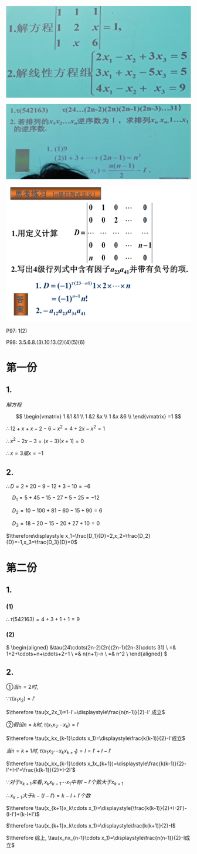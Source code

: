 ![](2020-11-04-10-13-56.png)

![](2020-11-04-10-13-21.png)

![](2020-11-04-10-12-10.png)

P97: 1(2)

P98: 3.5.6.8.(3).10.13.(2)(4)(5)(6)

# 第一份

## 1.

$解方程$

$$
\begin{vmatrix}
1 &1 &1 \\
1 &2 &x \\
1 &x &6 \\
\end{vmatrix}
=1
$$

$\therefore 12+x+x-2-6-x^2=4+2x-x^2=1$

$\therefore x^2-2x-3=(x-3)(x+1)=0$

$\therefore x=3或x=-1$

## 2.

$\therefore D=2+20-9-12+3-10=-6$

$\quad D_1=5+45-15-27+5-25=-12$

$\quad D_2=10-100+81-60-15+90=6$

$\quad D_3=18-20-15-20+27+10=0$

$\therefore\displaystyle x_1=\frac{D_1}{D}=2,x_2=\frac{D_2}{D}=-1,x_3=\frac{D_3}{D}=0$


# 第二份

## 1.

### (1)

$\therefore \tau(542163)=4+3+1+1=9$

### (2)

$
\begin{aligned}
&\tau(24\cdots(2n-2)(2n)(2n-1)(2n-3)\cdots 31) \\
=& 1+2+\cdots+n+\cdots+2+1 \\
=& n(n+1)-n \\
=& n^2 \\
\end{aligned}
$

## 2.

$①当n=2时,$

$\because \tau(x_1x_2)=I'$

$\therefore \tau(x_2x_1)=1-I'=\displaystyle\frac{n(n-1)}{2}-I' 成立$

$②假设n=k时, \tau(x_1x_2\cdots x_k)=I'$

$\therefore \tau(x_kx_{k-1}\cdots x_1)=\displaystyle\frac{k(k-1)}{2}-I'成立$

$当n=k+1时, \tau(x_1x_2\cdots x_kx_{k+1})=I=I'+I-I'$

$\therefore \tau(x_kx_{k-1}\cdots x_1x_{k+1})=\displaystyle\frac{k(k-1)}{2}-I'+I-I'=\frac{k(k-1)}{2}+I-2I'$

$\because 对于x_{k+1}来看, x_kx_{k-1}\cdots x_1中有I-I'个数大于x_{k+1}$

$\therefore x_{k+1}大于k-(I-I')=k-I+I'个数$

$\therefore \tau(x_{k+1}x_k\cdots x_1)=\displaystyle(\frac{k(k-1)}{2}+I-2I')-(I-I')+(k-I+I')$

$\therefore \tau(x_{k+1}x_k\cdots x_1)=\displaystyle\frac{k(k+1)}{2}-I$

$\therefore 综上, \tau(x_nx_{n-1}\cdots x_1)=\displaystyle\frac{n(n-1)}{2}-I成立$
